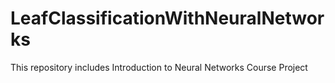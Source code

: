 # LeafClassificationWithNeuralNetworks
This repository includes Introduction to Neural Networks Course Project
